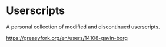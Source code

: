 Userscripts
===========

A personal collection of modified and discontinued userscripts.

https://greasyfork.org/en/users/14108-gavin-borg
